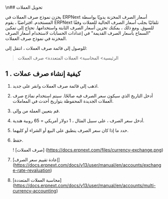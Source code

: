 \n## تحويل العملات

يخزن نموذج صرف العملات في ERPNext أسعار الصرف المخزنة يدويًا بواسطة المستخدم. افتراضيًا ، يقوم ERPNext تلقائيًا بجلب أسعار الصرف الحالية للعملات وفقًا للسوق. ومع ذلك ، يمكنك تخزين أسعار الصرف الثابتة واستخدامها. تحتاج إلى تمكين "السماح بأسعار الصرف القديمة" في إعدادات الحسابات لاستخدام أسعار الصرف المخزنة في نموذج صرف العملات.

للوصول إلى قائمة صرف العملات ، انتقل إلى:

> الرئيسية> المحاسبة> العملات المتعددة> صرف العملات

## 1 \. كيفية إنشاء صرف عملات

1. اذهب إلى قائمة صرف العملات وانقر على جديد.
2. أدخل التاريخ الذي سيكون سعر الصرف فيه صالحًا. سيتم استخدام نماذج صرف العملات الجديدة المحفوظة بتواريخ أحدث في المعاملات.
3. قم بتعيين العملة من وإلى.
4. أدخل سعر الصرف ، على سبيل المثال ، 1 دولار أمريكي = 65 روبية هندية.
5. حدد ما إذا كان سعر الصرف ينطبق على البيع أو الشراء أو كليهما.
6. حفظ.
    
    ! [صرف العملات] (https://docs.erpnext.com/files/currency-exchange.png)
    

1. [إعادة تقييم سعر الصرف] (https://docs.erpnext.com/docs/v13/user/manual/en/accounts/exchange-rate-revaluation)
2. [محاسبة العملات المتعددة] (https://docs.erpnext.com/docs/v13/user/manual/en/accounts/multi-currency-accounting)